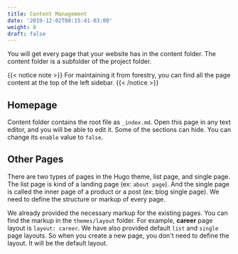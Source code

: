 ```yaml
---
title: Content Management
date: '2019-12-02T08:15:41-03:00'
weight: 8
draft: false
---
```


You will get every page that your website has in the content folder. The content folder is a subfolder of the project folder.

{{< notice note >}}
For maintaining it from forestry, you can find all the page content at the top of the left sidebar.
{{< /notice >}}

## Homepage
Content folder contains the root file as `_index.md`. Open this page in any text editor, and you will be able to edit it. Some of the sections can hide. You can change its `enable` value to `false`.

## Other Pages
There are two types of pages in the Hugo theme, list page, and single page. The list page is kind of a landing page (ex: `about page`). And the single page is called the inner page of a product or a post (ex: blog single page). We need to define the structure or markup of every page.

We already provided the necessary markup for the existing pages. You can find the markup in the `themes/layout` folder. For example, **career** page layout is `layout: career`. We have also provided default `list` and `single` page layouts. So when you create a new page, you don't need to define the layout. It will be the default layout.